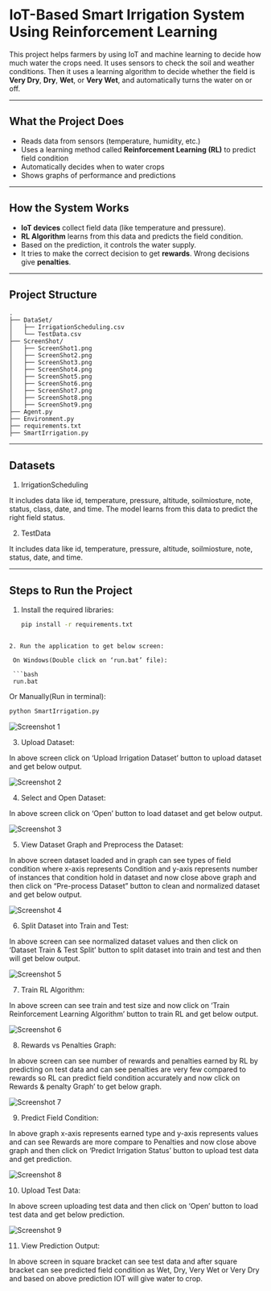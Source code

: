 # IoT-Based Smart Irrigation System Using Reinforcement Learning

This project helps farmers by using IoT and machine learning to decide how much water the crops need. It uses sensors to check the soil and weather conditions. Then it uses a learning algorithm to decide whether the field is **Very Dry**, **Dry**, **Wet**, or **Very Wet**, and automatically turns the water on or off.

---

## What the Project Does

- Reads data from sensors (temperature, humidity, etc.)
- Uses a learning method called **Reinforcement Learning (RL)** to predict field condition
- Automatically decides when to water crops
- Shows graphs of performance and predictions

---

## How the System Works

- **IoT devices** collect field data (like temperature and pressure).
- **RL Algorithm** learns from this data and predicts the field condition.
- Based on the prediction, it controls the water supply.
- It tries to make the correct decision to get **rewards**. Wrong decisions give **penalties**.

---

## Project Structure

```plaintext
.
├── DataSet/
│   ├── IrrigationScheduling.csv
│   └── TestData.csv
├── ScreenShot/
│   ├── ScreenShot1.png
│   ├── ScreenShot2.png
│   ├── ScreenShot3.png
│   ├── ScreenShot4.png
│   ├── ScreenShot5.png
│   ├── ScreenShot6.png
│   ├── ScreenShot7.png
│   ├── ScreenShot8.png
│   ├── ScreenShot9.png
├── Agent.py
├── Environment.py
├── requirements.txt
├── SmartIrrigation.py
```

---

## Datasets

1. IrrigationScheduling

It includes data like id, temperature, pressure, altitude, soilmiosture, note, status, class, date, and time. The model learns from this data to predict the right field status.

2. TestData

It includes data like id, temperature, pressure, altitude, soilmiosture, note, status, date, and time.

---

## Steps to Run the Project

1. Install the required libraries:

   ```bash
   pip install -r requirements.txt
  ```

2. Run the application to get below screen:

   On Windows(Double click on ‘run.bat’ file):

   ```bash
   run.bat
   ```

   Or Manually(Run in terminal):

   ```bash
   python SmartIrrigation.py
   ```

![Screenshot 1](ScreenShot/ScreenShot1.png)

3. Upload Dataset:

In above screen click on ‘Upload Irrigation Dataset’ button to upload dataset and get below output.

![Screenshot 2](ScreenShot/ScreenShot2.png)

4. Select and Open Dataset:

In above screen click on ‘Open’ button to load dataset and get below output.

![Screenshot 3](ScreenShot/ScreenShot3.png)

5. View Dataset Graph and Preprocess the Dataset:

In above screen dataset loaded and in graph can see types of field condition where x-axis represents Condition and y-axis represents number of instances that condition hold in dataset and now close above graph and then click on “Pre-process Dataset” button to clean and normalized dataset and get below output.

![Screenshot 4](ScreenShot/ScreenShot4.png)

6. Split Dataset into Train and Test:

In above screen can see normalized dataset values and then click on ‘Dataset Train & Test Split’ button to split dataset into train and test and then will get below output.

![Screenshot 5](ScreenShot/ScreenShot5.png)

7. Train RL Algorithm:

In above screen can see train and test size and now click on ‘Train Reinforcement Learning Algorithm’ button to train RL and get below output.

![Screenshot 6](ScreenShot/ScreenShot6.png)

8. Rewards vs Penalties Graph:

In above screen can see number of rewards and penalties earned by RL by predicting on test data and can see penalties are very few compared to rewards so RL can predict field condition accurately and now click on Rewards & penalty Graph’ to get below graph.

![Screenshot 7](ScreenShot/ScreenShot7.png)

9. Predict Field Condition:

In above graph x-axis represents earned type and y-axis represents values and can see Rewards are more compare to Penalties and now close above graph and then click on ‘Predict Irrigation Status’ button to upload test data and get prediction.

![Screenshot 8](ScreenShot/ScreenShot8.png)

10. Upload Test Data:

In above screen uploading test data and then click on ‘Open’ button to load test data and get below prediction.

![Screenshot 9](ScreenShot/ScreenShot9.png)

11. View Prediction Output:

In above screen in square bracket can see test data and after square bracket can see predicted field condition as Wet, Dry, Very Wet or Very Dry and based on above prediction IOT will give water to crop.
